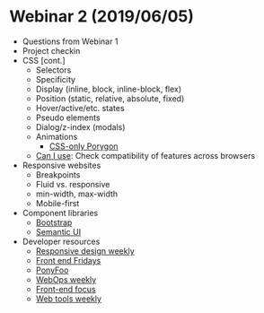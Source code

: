 # Webinar 2 (2019/06/05)
- Questions from Webinar 1
- Project checkin
- CSS [cont.]
    - Selectors
    - Specificity
    - Display (inline, block, inline-block, flex)
    - Position (static, relative, absolute, fixed)
    - Hover/active/etc. states
    - Pseudo elements
    - Dialog/z-index (modals)
    - Animations
        - [CSS-only Porygon](https://codepen.io/daviddeejjames/pen/MqRveg)
    - [Can I use](https://caniuse.com): Check compatibility of features across browsers
- Responsive websites
    - Breakpoints
    - Fluid vs. responsive
    - min-width, max-width
    - Mobile-first
- Component libraries
    - [Bootstrap](https://getbootstrap.com)
    - [Semantic UI](https://semantic-ui.com)
- Developer resources 
    - [Responsive design weekly](http://responsivedesignweekly.com/)
    - [Front end Fridays](https://fridayfrontend.com/)
    - [PonyFoo](https://ponyfoo.com/)
    - [WebOps weekly](https://webopsweekly.com/)
    - [Front-end focus](https://frontendfoc.us/)
    - [Web tools weekly](https://webtoolsweekly.com/)